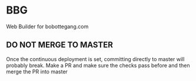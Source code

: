 # BBG
Web Builder for bobottegang.com

## DO NOT MERGE TO MASTER

Once the continuous deployment is set, committing directly to master will probably break. Make a PR and make sure the checks pass before and then merge the PR into master

